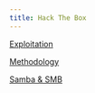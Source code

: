 ```yaml
---
title: Hack The Box
---
```


[Exploitation](./index.md)

[Methodology](./Methodology)

[Samba & SMB](./smb)
